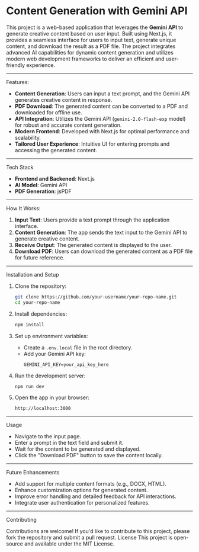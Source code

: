 


# Content Generation with Gemini API

This project is a web-based application that leverages the **Gemini API** to generate creative content based on user input. Built using Next.js, it provides a seamless interface for users to input text, generate unique content, and download the result as a PDF file. The project integrates advanced AI capabilities for dynamic content generation and utilizes modern web development frameworks to deliver an efficient and user-friendly experience.

---

Features:

- **Content Generation**: Users can input a text prompt, and the Gemini API generates creative content in response.
- **PDF Download**: The generated content can be converted to a PDF and downloaded for offline use.
- **API Integration**: Utilizes the Gemini API (`gemini-2.0-flash-exp` model) for robust and accurate content generation.
- **Modern Frontend**: Developed with Next.js for optimal performance and scalability.
- **Tailored User Experience**: Intuitive UI for entering prompts and accessing the generated content.

---

Tech Stack

- **Frontend and Backened**: Next.js
- **AI Model**: Gemini API
- **PDF Generation**: jsPDF

---

How It Works: 

1. **Input Text**: Users provide a text prompt through the application interface.
2. **Content Generation**: The app sends the text input to the Gemini API to generate creative content.
3. **Receive Output**: The generated content is displayed to the user.
4. **Download PDF**: Users can download the generated content as a PDF file for future reference.

---

Installation and Setup

1. Clone the repository:
   ```bash
   git clone https://github.com/your-username/your-repo-name.git
   cd your-repo-name
   ```

2. Install dependencies:
   ```bash
   npm install
   ```

3. Set up environment variables:
   - Create a `.env.local` file in the root directory.
   - Add your Gemini API key:
     ```
     GEMINI_API_KEY=your_api_key_here
     ```

4. Run the development server:
   ```bash
   npm run dev
   ```

5. Open the app in your browser:
   ```
   http://localhost:3000
   ```

---

Usage

- Navigate to the input page.
- Enter a prompt in the text field and submit it.
- Wait for the content to be generated and displayed.
- Click the "Download PDF" button to save the content locally.

---

Future Enhancements

- Add support for multiple content formats (e.g., DOCX, HTML).
- Enhance customization options for generated content.
- Improve error handling and detailed feedback for API interactions.
- Integrate user authentication for personalized features.

---

Contributing

Contributions are welcome! If you'd like to contribute to this project, please fork the repository and submit a pull request.
License This project is open-source and available under the MIT License.
